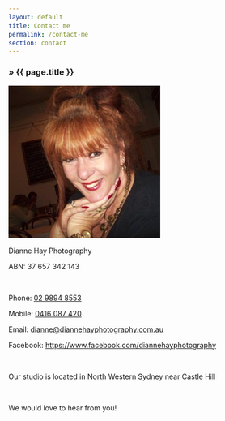 ```yaml
---
layout: default
title: Contact me
permalink: /contact-me
section: contact
---
```


<section>
	<article>
		<h1><span>&raquo;</span> {{ page.title }}</h1>
		<div class="contact-photo"><img src="/images/facebook-300x300.jpg"></div>
		<p>Dianne Hay Photography</p>
		<p>ABN: 37 657 342 143</p>
		<p>&nbsp;</p>
		<p>Phone: <a href="tel:0298948553">02 9894 8553</a></p>
		<p>Mobile: <a href="tel:0416087420">0416 087 420</a></p>
		<p>Email: <a href="mailto:dianne@diannehayphotography.com.au">dianne@diannehayphotography.com.au</a></p>
		<p>Facebook: <a href="https://www.facebook.com/diannehayphotography">https://www.facebook.com/diannehayphotography</a></p>
		<p>&nbsp;</p>
		<p>Our studio is located in North Western Sydney near Castle Hill</p>
		<p>&nbsp;</p>
		<p>We would love to hear from you!</p>
	</article>
</section>
